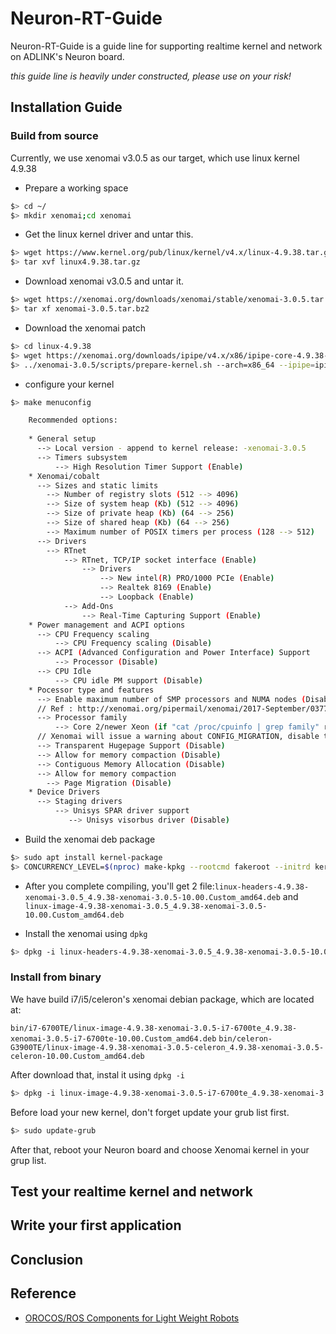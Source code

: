 # Neuron-RT-Guide

Neuron-RT-Guide is a guide line for supporting realtime kernel and network on ADLINK's Neuron board.

*this guide line is heavily under constructed, please use on your risk!*

## Installation Guide

### Build from source

Currently, we use xenomai v3.0.5 as our target, which use linux kernel 4.9.38

* Prepare a working space

```bash
$> cd ~/
$> mkdir xenomai;cd xenomai
```

* Get the linux kernel driver and untar this.

```bash
$> wget https://www.kernel.org/pub/linux/kernel/v4.x/linux-4.9.38.tar.gz
$> tar xvf linux4.9.38.tar.gz
```

* Download xenomai v3.0.5 and untar it.

```bash
$> wget https://xenomai.org/downloads/xenomai/stable/xenomai-3.0.5.tar.bz2
$> tar xf xenomai-3.0.5.tar.bz2
```

* Download the xenomai patch

```bash
$> cd linux-4.9.38
$> wget https://xenomai.org/downloads/ipipe/v4.x/x86/ipipe-core-4.9.38-x86-4.patch
$> ../xenomai-3.0.5/scripts/prepare-kernel.sh --arch=x86_64 --ipipe=ipipe-core-4.9.38-x86-4.patch
```

* configure your kernel

```bash
$> make menuconfig
```

```bash
	Recommended options:
	
	* General setup
	  --> Local version - append to kernel release: -xenomai-3.0.5
	  --> Timers subsystem
	      --> High Resolution Timer Support (Enable)
	* Xenomai/cobalt
	  --> Sizes and static limits
	    --> Number of registry slots (512 --> 4096)
	    --> Size of system heap (Kb) (512 --> 4096)
	    --> Size of private heap (Kb) (64 --> 256)
	    --> Size of shared heap (Kb) (64 --> 256)
	    --> Maximum number of POSIX timers per process (128 --> 512)
	  --> Drivers
	    --> RTnet
	        --> RTnet, TCP/IP socket interface (Enable)
	            --> Drivers
	                --> New intel(R) PRO/1000 PCIe (Enable)
	                --> Realtek 8169 (Enable)
	                --> Loopback (Enable)
	        --> Add-Ons
	            --> Real-Time Capturing Support (Enable)
	* Power management and ACPI options
	  --> CPU Frequency scaling
	      --> CPU Frequency scaling (Disable)
	  --> ACPI (Advanced Configuration and Power Interface) Support
	      --> Processor (Disable)
	  --> CPU Idle
	      --> CPU idle PM support (Disable)
	* Pocessor type and features
	  --> Enable maximum number of SMP processors and NUMA nodes (Disable)
	  // Ref : http://xenomai.org/pipermail/xenomai/2017-September/037718.html
	  --> Processor family
	      --> Core 2/newer Xeon (if "cat /proc/cpuinfo | grep family" returns 6, set as Generic otherwise)
	  // Xenomai will issue a warning about CONFIG_MIGRATION, disable those in this order
	  --> Transparent Hugepage Support (Disable)
	  --> Allow for memory compaction (Disable)
	  --> Contiguous Memory Allocation (Disable)
	  --> Allow for memory compaction
	    --> Page Migration (Disable)
	* Device Drivers
	  --> Staging drivers
	      --> Unisys SPAR driver support
	         --> Unisys visorbus driver (Disable)
```

* Build the xenomai deb package

```bash
$> sudo apt install kernel-package
$> CONCURRENCY_LEVEL=$(nproc) make-kpkg --rootcmd fakeroot --initrd kernel_image kernel_headers
```

* After you complete compiling, you'll get 2 file:`linux-headers-4.9.38-xenomai-3.0.5_4.9.38-xenomai-3.0.5-10.00.Custom_amd64.deb` and `linux-image-4.9.38-xenomai-3.0.5_4.9.38-xenomai-3.0.5-10.00.Custom_amd64.deb`

* Install the xenomai using `dpkg`

```bash
$> dpkg -i linux-headers-4.9.38-xenomai-3.0.5_4.9.38-xenomai-3.0.5-10.00.Custom_amd64.deb linux-image-4.9.38-xenomai-3.0.5_4.9.38-xenomai-3.0.5-10.00.Custom_amd64.deb
```

### Install from binary

We have build i7/i5/celeron's xenomai debian package, which are located at:

`bin/i7-6700TE/linux-image-4.9.38-xenomai-3.0.5-i7-6700te_4.9.38-xenomai-3.0.5-i7-6700te-10.00.Custom_amd64.deb`
`bin/celeron-G3900TE/linux-image-4.9.38-xenomai-3.0.5-celeron_4.9.38-xenomai-3.0.5-celeron-10.00.Custom_amd64.deb`

After download that, instal it using `dpkg -i`

```bash
$> dpkg -i linux-image-4.9.38-xenomai-3.0.5-i7-6700te_4.9.38-xenomai-3.0.5-i7-6700te-10.00.Custom_amd64.deb
```

Before load your new kernel, don't forget update your grub list first.

```bash
$> sudo update-grub
```

After that, reboot your Neuron board and choose Xenomai kernel in your grup list.

## Test your realtime kernel and network

## Write your first application

## Conclusion

## Reference 

* [OROCOS/ROS Components for Light Weight Robots](https://rtt-lwr.readthedocs.io/en/latest/index.html)

